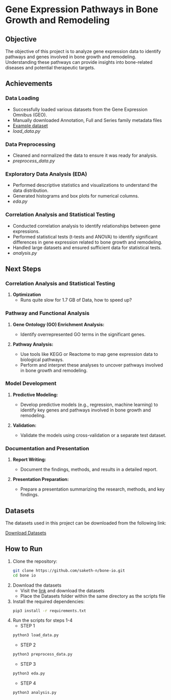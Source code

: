 # Gene Expression Pathways in Bone Growth and Remodeling

## Objective

The objective of this project is to analyze gene expression data to identify pathways and genes involved in bone growth and remodeling. Understanding these pathways can provide insights into bone-related diseases and potential therapeutic targets.

## Achievements

### Data Loading

- Successfully loaded various datasets from the Gene Expression Omnibus (GEO).
- Manually downloaded Annotation, Full and Series family metadata files
- [Example dataset](https://www.ncbi.nlm.nih.gov/sites/GDSbrowser?acc=GDS5519)
- *load_data.py*

### Data Preprocessing

- Cleaned and normalized the data to ensure it was ready for analysis.
- *preprocess_data.py*

### Exploratory Data Analysis (EDA)

- Performed descriptive statistics and visualizations to understand the data distribution.
- Generated histograms and box plots for numerical columns.
- *eda.py*

### Correlation Analysis and Statistical Testing

- Conducted correlation analysis to identify relationships between gene expressions.
- Performed statistical tests (t-tests and ANOVA) to identify significant differences in gene expression related to bone growth and remodeling.
- Handled large datasets and ensured sufficient data for statistical tests.
- *analysis.py*

## Next Steps

### Correlation Analysis and Statistical Testing
1. **Optimization**
   - Runs quite slow for 1.7 GB of Data, how to speed up?

### Pathway and Functional Analysis

1. **Gene Ontology (GO) Enrichment Analysis:**
   - Identify overrepresented GO terms in the significant genes.

2. **Pathway Analysis:**
   - Use tools like KEGG or Reactome to map gene expression data to biological pathways.
   - Perform and interpret these analyses to uncover pathways involved in bone growth and remodeling.

### Model Development

1. **Predictive Modeling:**
   - Develop predictive models (e.g., regression, machine learning) to identify key genes and pathways involved in bone growth and remodeling.

2. **Validation:**
   - Validate the models using cross-validation or a separate test dataset.

### Documentation and Presentation

1. **Report Writing:**
   - Document the findings, methods, and results in a detailed report.

2. **Presentation Preparation:**
   - Prepare a presentation summarizing the research, methods, and key findings.

## Datasets

The datasets used in this project can be downloaded from the following link:

[Download Datasets](https://drive.google.com/drive/folders/10AoprlN6X7iQtmcS0HyrQuN6Hmb-Zwzr?usp=sharing)

## How to Run

1. Clone the repository:
   ```bash
   git clone https://github.com/saketh-n/bone-io.git
   cd bone io
2. Download the datasets
   - Visit the [link](https://drive.google.com/drive/folders/10AoprlN6X7iQtmcS0HyrQuN6Hmb-Zwzr?usp=sharing) and download the datasets
   - Place the Datasets folder within the same directory as the scripts file
3. Install the required dependencies:
   ```bash
   pip3 install -r requirements.txt
4. Run the scripts for steps 1-4
   - STEP 1
   ```bash
   python3 load_data.py
   ```
   - STEP 2
   ```bash
   python3 preprocess_data.py
   ```
   - STEP 3
   ```bash
   python3 eda.py
   ```
   - STEP 4
   ```bash
   python3 analysis.py
   ```
